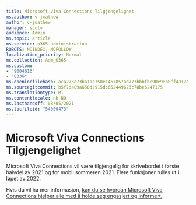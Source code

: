 ```yaml
---
title: Microsoft Viva Connections Tilgjengelighet
ms.author: v-jmathew
author: v-jmathew
manager: scotv
audience: Admin
ms.topic: article
ms.service: o365-administration
ROBOTS: NOINDEX, NOFOLLOW
localization_priority: Normal
ms.collection: Adm_O365
ms.custom:
- "9004616"
- "8336"
ms.openlocfilehash: aca273a73ba1ae750e1467857ad777bbbfbc90e98b8ff4912e7acef498010221
ms.sourcegitcommit: b5f7da89a650d2915dc652449623c78be6247175
ms.translationtype: MT
ms.contentlocale: nb-NO
ms.lasthandoff: 08/05/2021
ms.locfileid: "54000473"
---
```

# <a name="microsoft-viva-connections-availability"></a>Microsoft Viva Connections Tilgjengelighet

Microsoft Viva Connections vil være tilgjengelig for skrivebordet i første halvdel av 2021 og for mobil sommeren 2021. Flere funksjoner rulles ut i løpet av 2022.

Hvis du vil ha mer informasjon, [kan du se hvordan Microsoft Viva Connections hjelper alle med å holde seg engasjert og informert.](https://techcommunity.microsoft.com/t5/microsoft-viva-blog/microsoft-viva-connections-helps-everyone-to-stay-engaged-and/ba-p/2107009)
